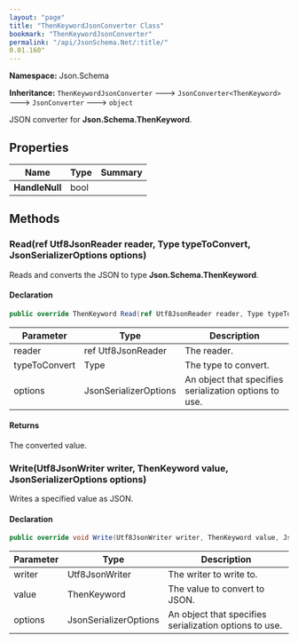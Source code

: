 ```yaml
---
layout: "page"
title: "ThenKeywordJsonConverter Class"
bookmark: "ThenKeywordJsonConverter"
permalink: "/api/JsonSchema.Net/:title/"
0.01.160"
---
```

**Namespace:** Json.Schema

**Inheritance:**
`ThenKeywordJsonConverter`
 🡒 
`JsonConverter<ThenKeyword>`
 🡒 
`JsonConverter`
 🡒 
`object`

JSON converter for **Json.Schema.ThenKeyword**.

## Properties

| Name | Type | Summary |
|---|---|---|
| **HandleNull** | bool |  |

## Methods

### Read(ref Utf8JsonReader reader, Type typeToConvert, JsonSerializerOptions options)

Reads and converts the JSON to type **Json.Schema.ThenKeyword**.

#### Declaration

```c#
public override ThenKeyword Read(ref Utf8JsonReader reader, Type typeToConvert, JsonSerializerOptions options)
```

| Parameter | Type | Description |
|---|---|---|
| reader | ref Utf8JsonReader | The reader. |
| typeToConvert | Type | The type to convert. |
| options | JsonSerializerOptions | An object that specifies serialization options to use. |


#### Returns

The converted value.

### Write(Utf8JsonWriter writer, ThenKeyword value, JsonSerializerOptions options)

Writes a specified value as JSON.

#### Declaration

```c#
public override void Write(Utf8JsonWriter writer, ThenKeyword value, JsonSerializerOptions options)
```

| Parameter | Type | Description |
|---|---|---|
| writer | Utf8JsonWriter | The writer to write to. |
| value | ThenKeyword | The value to convert to JSON. |
| options | JsonSerializerOptions | An object that specifies serialization options to use. |


